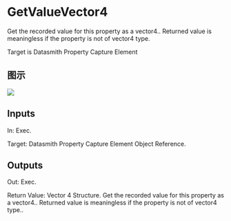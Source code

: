 # GetValueVector4

Get the recorded value for this property as a vector4.. Returned value is meaningless if the property is not of vector4 type.

Target is Datasmith Property Capture Element

## 图示

![]($-20221218-18381216.png)

## Inputs

In: Exec.

Target: Datasmith Property Capture Element Object Reference.  

## Outputs

Out: Exec.

Return Value: Vector 4 Structure. Get the recorded value for this property as a vector4.. Returned value is meaningless if the property is not of vector4 type..

